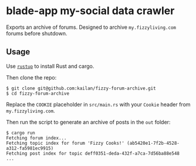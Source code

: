 # blade-app my-social data crawler

Exports an archive of forums. Designed to archive `my.fizzyliving.com` forums before shutdown.

## Usage

Use [`rustup`](https://rustup.rs/) to install Rust and cargo.

Then clone the repo:

```
$ git clone git@github.com:kailan/fizzy-forum-archive.git
$ cd fizzy-forum-archive
```

Replace the `COOKIE` placeholder in `src/main.rs` with your `Cookie` header from `my.fizzyliving.com`.

Then run the script to generate an archive of posts in the `out` folder:

```
$ cargo run
Fetching forum index...
Fetching topic index for forum 'Fizzy Cooks!' (ab5420e1-7f2b-4528-a312-fa5981ec9915)
Fetching post index for topic deff0351-deda-432f-a7ca-7d56ba88e548
...
```
